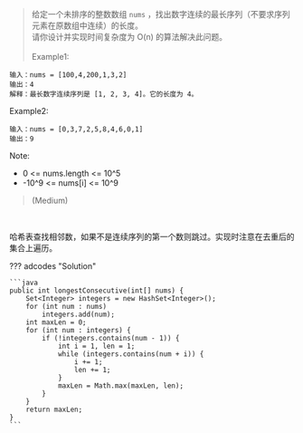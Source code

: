 <!-- prettier-ignore-start -->

> 给定一个未排序的整数数组 `nums` ，找出数字连续的最长序列（不要求序列元素在原数组中连续）的长度。<br>
> 请你设计并实现时间复杂度为 O(n) 的算法解决此问题。
<br><br>
Example1:
```
输入：nums = [100,4,200,1,3,2]
输出：4
解释：最长数字连续序列是 [1, 2, 3, 4]。它的长度为 4。
```
Example2:
```
输入：nums = [0,3,7,2,5,8,4,6,0,1]
输出：9
```
Note:
>
-   0 <= nums.length <= 10^5
-   -10^9 <= nums[i] <= 10^9
>
> (Medium)

<!-- prettier-ignore-end -->

<br>

哈希表查找相邻数，如果不是连续序列的第一个数则跳过。实现时注意在去重后的集合上遍历。

??? adcodes "Solution"

    ```java
    public int longestConsecutive(int[] nums) {
        Set<Integer> integers = new HashSet<Integer>();
        for (int num : nums)
            integers.add(num);
        int maxLen = 0;
        for (int num : integers) {
            if (!integers.contains(num - 1)) {
                int i = 1, len = 1;
                while (integers.contains(num + i)) {
                    i += 1;
                    len += 1;
                }
                maxLen = Math.max(maxLen, len);
            }
        }
        return maxLen;
    }
    ```
